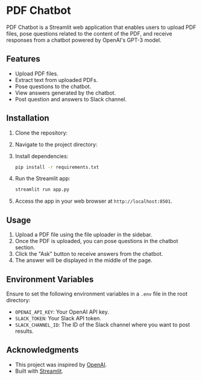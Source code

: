 # PDF Chatbot

PDF Chatbot is a Streamlit web application that enables users to upload PDF files, pose questions related to the content of the PDF, and receive responses from a chatbot powered by OpenAI's GPT-3 model.

## Features

- Upload PDF files.
- Extract text from uploaded PDFs.
- Pose questions to the chatbot.
- View answers generated by the chatbot.
- Post question and answers to Slack channel.

## Installation

1. Clone the repository:

2. Navigate to the project directory:

3. Install dependencies:

    ```bash
    pip install -r requirements.txt
    ```

4. Run the Streamlit app:

    ```bash
    streamlit run app.py
    ```

5. Access the app in your web browser at `http://localhost:8501`.

## Usage

1. Upload a PDF file using the file uploader in the sidebar.
2. Once the PDF is uploaded, you can pose questions in the chatbot section.
3. Click the "Ask" button to receive answers from the chatbot.
4. The answer will be displayed in the middle of the page.

## Environment Variables

Ensure to set the following environment variables in a `.env` file in the root directory:

- `OPENAI_API_KEY`: Your OpenAI API key.
- `SLACK_TOKEN`: Your Slack API token.
- `SLACK_CHANNEL_ID`: The ID of the Slack channel where you want to post results.

## Acknowledgments

- This project was inspired by [OpenAI](https://openai.com/).
- Built with [Streamlit](https://streamlit.io/).
